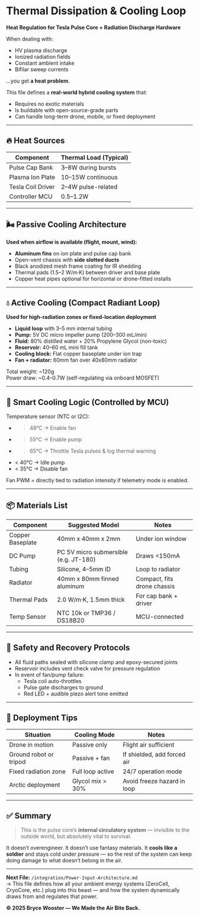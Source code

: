 # Thermal Dissipation & Cooling Loop  
**Heat Regulation for Tesla Pulse Core + Radiation Discharge Hardware**

When dealing with:
- HV plasma discharge
- Ionized radiation fields
- Constant ambient intake
- Bifilar sweep currents

...you get **a heat problem**.

This file defines a **real-world hybrid cooling system** that:
- Requires no exotic materials
- Is buildable with open-source-grade parts
- Can handle long-term drone, mobile, or fixed deployment

---

## 🔥 Heat Sources

| Component           | Thermal Load (Typical) |
|--------------------|------------------------|
| Pulse Cap Bank     | 3–8W during bursts      |
| Plasma Ion Plate   | 10–15W continuous       |
| Tesla Coil Driver  | 2–4W pulse-related      |
| Controller MCU     | 0.5–1.2W                |

---

## 🌬️ Passive Cooling Architecture

**Used when airflow is available (flight, mount, wind):**

- **Aluminum fins** on ion plate and pulse cap bank  
- Open-vent chassis with **side slotted ducts**  
- Black anodized mesh frame coating for IR shedding  
- Thermal pads (1.5–2 W/m·K) between driver and base plate  
- Copper heat pipes optional for horizontal or drone-fitted installs

---

## 💧 Active Cooling (Compact Radiant Loop)

**Used for high-radiation zones or fixed-location deployment**

- **Liquid loop** with 3–5 mm internal tubing  
- **Pump:** 5V DC micro impeller pump (200–300 mL/min)  
- **Fluid:** 80% distilled water + 20% Propylene Glycol (non-toxic)  
- **Reservoir:** 40–60 mL mini fill tank  
- **Cooling block:** Flat copper baseplate under ion trap  
- **Fan + radiator:** 60mm fan over 40x80mm radiator

Total weight: ~120g  
Power draw: ~0.4–0.7W (self-regulating via onboard MOSFET)

---

## 🧠 Smart Cooling Logic (Controlled by MCU)

Temperature sensor (NTC or I2C):
- > 48°C → Enable fan  
- > 55°C → Enable pump  
- > 65°C → Throttle Tesla pulses & log thermal warning  
- < 40°C → Idle pump  
- < 35°C → Disable fan

Fan PWM = directly tied to radiation intensity if telemetry mode is enabled.

---

## 📦 Materials List

| Component        | Suggested Model                     | Notes                             |
|------------------|-------------------------------------|-----------------------------------|
| Copper Baseplate | 40mm x 40mm x 2mm                   | Under ion window                  |
| DC Pump          | PC 5V micro submersible (e.g. JT-180)| Draws <150mA                     |
| Tubing           | Silicone, 4–5mm ID                  | Loop to radiator                  |
| Radiator         | 40mm x 80mm finned aluminum         | Compact, fits drone chassis       |
| Thermal Pads     | 2.0 W/m·K, 1.5mm thick               | For cap bank + driver             |
| Temp Sensor      | NTC 10k or TMP36 / DS18B20          | MCU-connected                     |

---

## 🛑 Safety and Recovery Protocols

- All fluid paths sealed with silicone clamp and epoxy-secured joints  
- Reservoir includes vent check valve for pressure regulation  
- In event of fan/pump failure:
  - Tesla coil auto-throttles
  - Pulse gate discharges to ground
  - Red LED + audible piezo alert tone emitted

---

## 🧪 Deployment Tips

| Situation              | Cooling Mode       | Notes                                      |
|------------------------|--------------------|--------------------------------------------|
| Drone in motion        | Passive only       | Flight air sufficient                      |
| Ground robot or tripod | Passive + fan      | If shielded, add forced air                |
| Fixed radiation zone   | Full loop active   | 24/7 operation mode                        |
| Arctic deployment      | Glycol mix > 30%   | Avoid freeze hazard in loop                |

---

## ✅ Summary

> This is the pulse core’s **internal circulatory system** — invisible to the outside world, but absolutely vital to survival.

It doesn’t overengineer. It doesn’t use fantasy materials. It **cools like a soldier** and stays cold under pressure — so the rest of the system can keep doing damage to what doesn’t belong in the air.

---

**Next File:** `/integration/Power-Input-Architecture.md`  
→ This file defines how all your ambient energy systems (ZeroCell, CryoCore, etc.) plug into this beast — and how the system dynamically draws from and regulates that power.

**© 2025 Bryce Wooster — We Made the Air Bite Back.**
